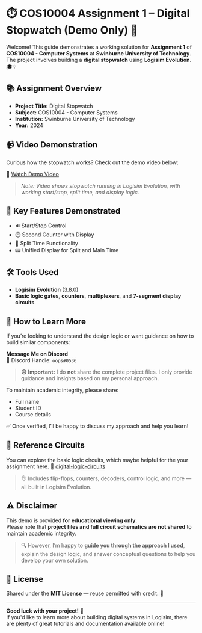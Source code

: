 # ⏱️ COS10004 Assignment 1 – Digital Stopwatch (Demo Only) 🚀

Welcome! This guide demonstrates a working solution for **Assignment 1** of **COS10004 - Computer Systems** at **Swinburne University of Technology**. The project involves building a **digital stopwatch** using **Logisim Evolution**. 🎓💡

## 📚 Assignment Overview

- **Project Title:** Digital Stopwatch  
- **Subject:** COS10004 - Computer Systems  
- **Institution:** Swinburne University of Technology  
- **Year:** 2024  

## 📹 Video Demonstration

Curious how the stopwatch works? Check out the demo video below:

🔗 [Watch Demo Video](https://your-video-link.com)

> *Note: Video shows stopwatch running in Logisim Evolution, with working start/stop, split time, and display logic.*

## 🧩 Key Features Demonstrated

- ⏯️ Start/Stop Control  
- ⏱️ Second Counter with Display  
- 🏁 Split Time Functionality  
- 📟 Unified Display for Split and Main Time  

## 🛠️ Tools Used

- **Logisim Evolution** (3.8.0)  
- **Basic logic gates**, **counters**, **multiplexers**, and **7-segment display circuits**

## 💬 How to Learn More

If you’re looking to understand the design logic or want guidance on how to build similar components:

**Message Me on Discord**  
📨 Discord Handle: `oops#0536`

> **😓 Important:** I do **not** share the complete project files. I only provide guidance and insights based on my personal approach.

To maintain academic integrity, please share:
- Full name  
- Student ID  
- Course details

✅ Once verified, I’ll be happy to discuss my approach and help you learn!

## 🧠 Reference Circuits
You can explore the basic logic circuits, which maybe helpful for the your assignment here.
🔗 [digital-logic-circuits](https://github.com/thinhNdang0536/digital-logic-circuits)

> 👌 Includes flip-flops, counters, decoders, control logic, and more — all built in Logisim Evolution.

## ⚠️ Disclaimer

This demo is provided **for educational viewing only**.  
Please note that **project files and full circuit schematics are not shared** to maintain academic integrity.

> 🔍 However, I’m happy to **guide you through the approach I used**, explain the design logic, and answer conceptual questions to help you develop your own solution.

## 📄 License

Shared under the **MIT License** — reuse permitted with credit. 📜

---

**Good luck with your project!** 🌟  
If you'd like to learn more about building digital systems in Logisim, there are plenty of great tutorials and documentation available online!
